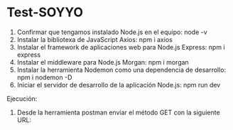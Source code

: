 # Test-SOYYO

1. Confirmar que tengamos instalado Node.js en el equipo: node -v
2. Instalar la bibliotexa de JavaScript Axios: npm i axios
3. Instalar el framework de aplicaciones web para Node.js Express: npm i express
4. Instalar el middleware para Node.js Morgan: npm i morgan
5. Instalar la herramienta Nodemon como una dependencia de desarrollo: npm i nodemon -D
6. Iniciar el servidor de desarrollo de la aplicación Node.js: npm run dev

Ejecución:

1. Desde la herramienta postman enviar el método GET con la siguiente URL:

